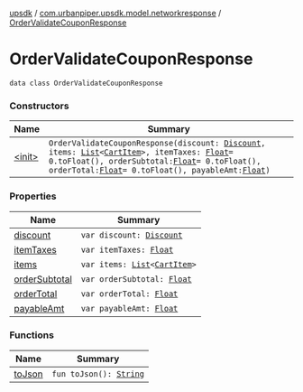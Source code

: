 [upsdk](../../index.md) / [com.urbanpiper.upsdk.model.networkresponse](../index.md) / [OrderValidateCouponResponse](./index.md)

# OrderValidateCouponResponse

`data class OrderValidateCouponResponse`

### Constructors

| Name | Summary |
|---|---|
| [&lt;init&gt;](-init-.md) | `OrderValidateCouponResponse(discount: `[`Discount`](../-discount/index.md)`, items: `[`List`](https://kotlinlang.org/api/latest/jvm/stdlib/kotlin.collections/-list/index.html)`<`[`CartItem`](../-cart-item/index.md)`>, itemTaxes: `[`Float`](https://kotlinlang.org/api/latest/jvm/stdlib/kotlin/-float/index.html)` = 0.toFloat(), orderSubtotal: `[`Float`](https://kotlinlang.org/api/latest/jvm/stdlib/kotlin/-float/index.html)` = 0.toFloat(), orderTotal: `[`Float`](https://kotlinlang.org/api/latest/jvm/stdlib/kotlin/-float/index.html)` = 0.toFloat(), payableAmt: `[`Float`](https://kotlinlang.org/api/latest/jvm/stdlib/kotlin/-float/index.html)`)` |

### Properties

| Name | Summary |
|---|---|
| [discount](discount.md) | `var discount: `[`Discount`](../-discount/index.md) |
| [itemTaxes](item-taxes.md) | `var itemTaxes: `[`Float`](https://kotlinlang.org/api/latest/jvm/stdlib/kotlin/-float/index.html) |
| [items](items.md) | `var items: `[`List`](https://kotlinlang.org/api/latest/jvm/stdlib/kotlin.collections/-list/index.html)`<`[`CartItem`](../-cart-item/index.md)`>` |
| [orderSubtotal](order-subtotal.md) | `var orderSubtotal: `[`Float`](https://kotlinlang.org/api/latest/jvm/stdlib/kotlin/-float/index.html) |
| [orderTotal](order-total.md) | `var orderTotal: `[`Float`](https://kotlinlang.org/api/latest/jvm/stdlib/kotlin/-float/index.html) |
| [payableAmt](payable-amt.md) | `var payableAmt: `[`Float`](https://kotlinlang.org/api/latest/jvm/stdlib/kotlin/-float/index.html) |

### Functions

| Name | Summary |
|---|---|
| [toJson](to-json.md) | `fun toJson(): `[`String`](https://kotlinlang.org/api/latest/jvm/stdlib/kotlin/-string/index.html) |
